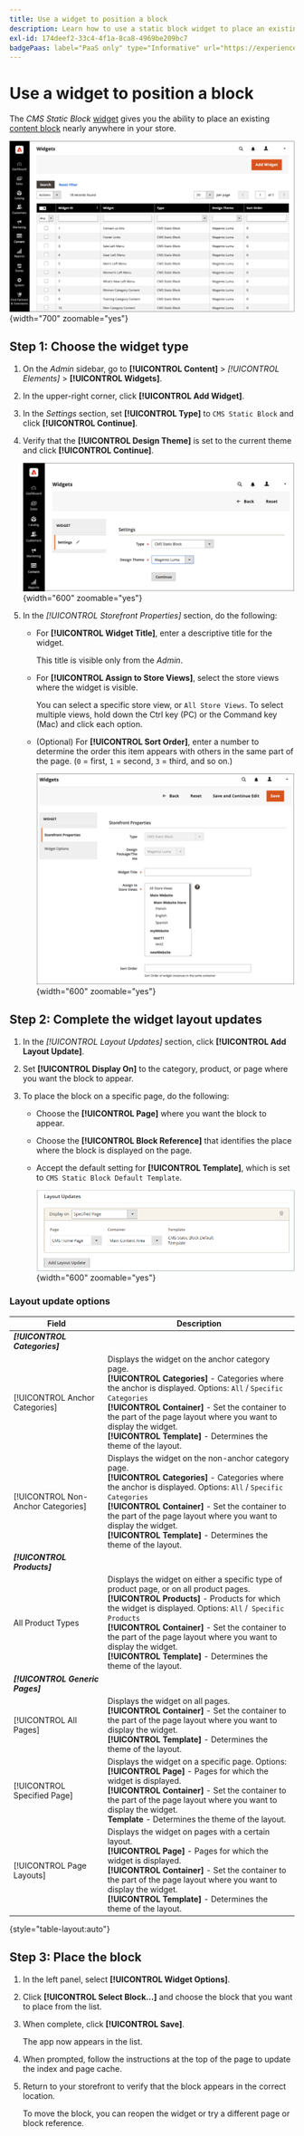 ```yaml
---
title: Use a widget to position a block
description: Learn how to use a static block widget to place an existing content nearly anywhere within your store.
exl-id: 174deef2-33c4-4f1a-8ca8-4969be209bc7
badgePaas: label="PaaS only" type="Informative" url="https://experienceleague.adobe.com/en/docs/commerce/user-guides/product-solutions" tooltip="Applies to Adobe Commerce on Cloud projects (Adobe-managed PaaS infrastructure) and on-premises projects only."
---
```

# Use a widget to position a block

The _CMS Static Block_ [widget](widgets.md) gives you the ability to place an existing [content block](blocks.md) nearly anywhere in your store.

![Widgets](./assets/widgets.png){width="700" zoomable="yes"}

## Step 1: Choose the widget type

1. On the _Admin_ sidebar, go to **[!UICONTROL Content]** > _[!UICONTROL Elements]_ > **[!UICONTROL Widgets]**.

1. In the upper-right corner, click **[!UICONTROL Add Widget]**.

1. In the _Settings_ section, set **[!UICONTROL Type]** to `CMS Static Block` and click **[!UICONTROL Continue]**.

1. Verify that the **[!UICONTROL Design Theme]** is set to the current theme and click **[!UICONTROL Continue]**.

   ![Widget settings](./assets/widget-settings.png){width="600" zoomable="yes"}

1. In the _[!UICONTROL Storefront Properties]_ section, do the following:

   - For **[!UICONTROL Widget Title]**, enter a descriptive title for the widget.

      This title is visible only from the _Admin_.

   - For **[!UICONTROL Assign to Store Views]**, select the store views where the widget is visible.

      You can select a specific store view, or `All Store Views`. To select multiple views, hold down the Ctrl key (PC) or the Command key (Mac) and click each option.

   - (Optional) For **[!UICONTROL Sort Order]**, enter a number to determine the order this item appears with others in the same part of the page. (`0` = first, `1` = second, `3` = third, and so on.)

      ![Storefront properties](./assets/widget-storefront-properties.png){width="600" zoomable="yes"}

## Step 2: Complete the widget layout updates

1. In the _[!UICONTROL Layout Updates]_ section, click **[!UICONTROL Add Layout Update]**.

1. Set **[!UICONTROL Display On]** to the category, product, or page where you want the block to appear.

1. To place the block on a specific page, do the following:

   - Choose the **[!UICONTROL Page]** where you want the block to appear.

   - Choose the **[!UICONTROL Block Reference]** that identifies the place where the block is displayed on the page.

   - Accept the default setting for **[!UICONTROL Template]**, which is set to `CMS Static Block Default Template`.

      ![Layout updates](./assets/widget-layout-update-home-page.png){width="600" zoomable="yes"}

### Layout update options

|Field|Description|
|--- |--- |
|**_[!UICONTROL Categories]_**||
|[!UICONTROL Anchor Categories]|Displays the widget on the anchor category page.<br/>**[!UICONTROL Categories]** - Categories where the anchor is displayed. Options: `All` / `Specific Categories`<br/>**[!UICONTROL Container]** - Set the container to the part of the page layout where you want to display the widget.<br/>**[!UICONTROL Template]** - Determines the theme of the layout.|
|[!UICONTROL Non-Anchor Categories]|Displays the widget on the non-anchor category page.<br/>**[!UICONTROL Categories]** - Categories where the anchor is displayed. Options: `All` / `Specific Categories`<br/>**[!UICONTROL Container]** - Set the container to the part of the page layout where you want to display the widget.<br/>**[!UICONTROL Template]** - Determines the theme of the layout.|
|**_[!UICONTROL Products]_**||
|All Product Types|Displays the widget on either a specific type of product page, or on all product pages. <br/>**[!UICONTROL Products]** - Products for which the widget is displayed. Options: `All` /` Specific Products`<br/>**[!UICONTROL Container]** - Set the container to the part of the page layout where you want to display the widget.<br/>**[!UICONTROL Template]** - Determines the theme of the layout.|
|**_[!UICONTROL Generic Pages]_**||
|[!UICONTROL All Pages]|Displays the widget on all pages. <br/>**[!UICONTROL Container]** - Set the container to the part of the page layout where you want to display the widget.<br/>**[!UICONTROL Template]** - Determines the theme of the layout.|
|[!UICONTROL Specified Page]|Displays the widget on a specific page. Options:<br/>**[!UICONTROL Page]** - Pages for which the widget is displayed.<br/>**[!UICONTROL Container]** - Set the container to the part of the page layout where you want to display the widget.<br/>**Template** - Determines the theme of the layout.|
|[!UICONTROL Page Layouts]|Displays the widget on pages with a certain layout. <br/>**[!UICONTROL Page]** - Pages for which the widget is displayed.<br/>**[!UICONTROL Container]** - Set the container to the part of the page layout where you want to display the widget.<br/>**[!UICONTROL Template]** - Determines the theme of the layout.|

{style="table-layout:auto"}

## Step 3: Place the block

1. In the left panel, select **[!UICONTROL Widget Options]**.

1. Click **[!UICONTROL Select Block…]** and choose the block that you want to place from the list.

1. When complete, click **[!UICONTROL Save]**.

   The app now appears in the list.

1. When prompted, follow the instructions at the top of the page to update the index and page cache.

1. Return to your storefront to verify that the block appears in the correct location.

   To move the block, you can reopen the widget or try a different page or block reference.
